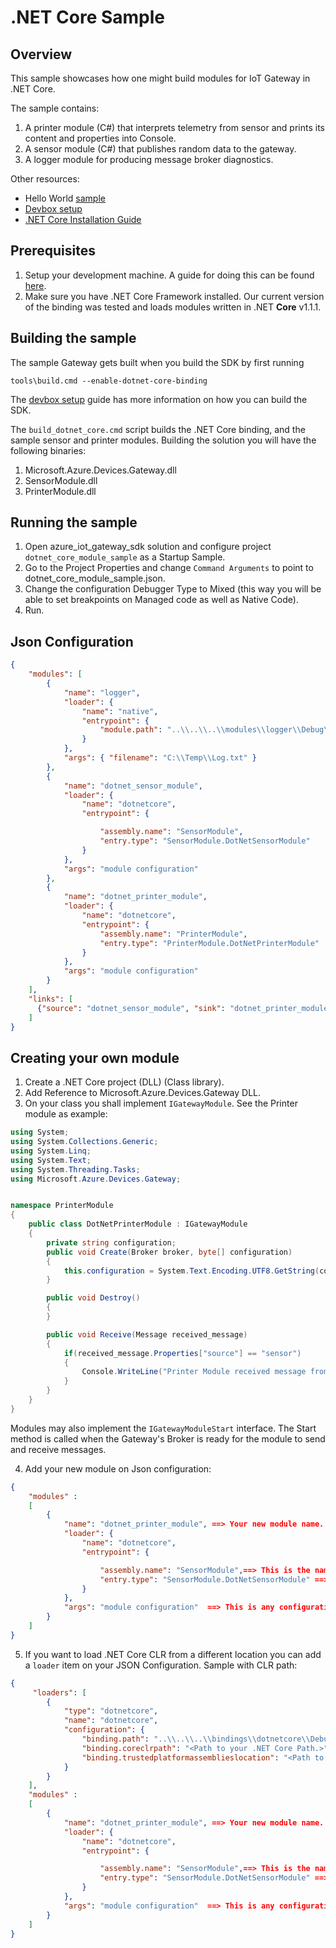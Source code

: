 .NET Core Sample
================

Overview
--------

This sample showcases how one might build modules for IoT Gateway in .NET Core.

The sample contains:

1. A printer module (C#) that interprets telemetry from sensor and prints its content and properties into Console.
2. A sensor module (C#) that publishes random data to the gateway.
3. A logger module for producing message broker diagnostics.

Other resources:
- Hello World [sample](../hello_world/README.md)
- [Devbox setup](../../doc/devbox_setup.md)
- [.NET Core Installation Guide](https://www.microsoft.com/net/core)

Prerequisites
--------------
1. Setup your development machine. A guide for doing this can be found [here](../../doc/devbox_setup.md).
2. Make sure you have .NET Core Framework installed. Our current version of the binding was tested and loads modules written in .NET **Core** v1.1.1.

Building the sample
-------------------
The sample Gateway gets built when you build the SDK by first running
```
tools\build.cmd --enable-dotnet-core-binding
```

The [devbox setup](../../doc/devbox_setup.md) guide has more information on how you can build the SDK.

The `build_dotnet_core.cmd` script builds the .NET Core binding, and the sample sensor and printer modules.
Building the solution you will have the following binaries: 
1. Microsoft.Azure.Devices.Gateway.dll
2. SensorModule.dll
3. PrinterModule.dll

Running the sample
------------------
1. Open azure_iot_gateway_sdk solution and configure project `dotnet_core_module_sample` as a Startup Sample.
2. Go to the Project Properties and change `Command Arguments` to point to dotnet_core_module_sample.json.
4. Change the configuration Debugger Type to Mixed (this way you will be able to set breakpoints on Managed code as well as Native Code).
5. Run.




Json Configuration
------------------
```json
{
    "modules": [
        {
            "name": "logger",
            "loader": {
                "name": "native",
                "entrypoint": {
                    "module.path": "..\\..\\..\\modules\\logger\\Debug\\logger.dll"
                }
            },
            "args": { "filename": "C:\\Temp\\Log.txt" }
        },
        {
            "name": "dotnet_sensor_module",
            "loader": {
                "name": "dotnetcore",
                "entrypoint": {

                    "assembly.name": "SensorModule",
                    "entry.type": "SensorModule.DotNetSensorModule"
                }
            },
            "args": "module configuration"
        },
        {
            "name": "dotnet_printer_module",
            "loader": {
                "name": "dotnetcore",
                "entrypoint": {
                    "assembly.name": "PrinterModule",
                    "entry.type": "PrinterModule.DotNetPrinterModule"
                }
            },
            "args": "module configuration"
        }
    ],
    "links": [
      {"source": "dotnet_sensor_module", "sink": "dotnet_printer_module" }
    ]
}
```

Creating your own module
------------------------
1. Create a .NET Core project (DLL) (Class library).
2. Add Reference to Microsoft.Azure.Devices.Gateway DLL.
3. On your class you shall implement `IGatewayModule`.
   See the Printer module as example:
~~~~~~~~~~~~~~~~~~~~~~~~~~~~~~~~~~~~~~~~~~~~~~~~~~~~~~~~~~~~~~~~~~~~~~~~~~ C#
using System;
using System.Collections.Generic;
using System.Linq;
using System.Text;
using System.Threading.Tasks;
using Microsoft.Azure.Devices.Gateway;


namespace PrinterModule
{
    public class DotNetPrinterModule : IGatewayModule
    {
        private string configuration;
        public void Create(Broker broker, byte[] configuration)
        {
            this.configuration = System.Text.Encoding.UTF8.GetString(configuration);
        }

        public void Destroy()
        {
        }

        public void Receive(Message received_message)
        {
            if(received_message.Properties["source"] == "sensor")
            {
                Console.WriteLine("Printer Module received message from Sensor. Content: " + System.Text.Encoding.UTF8.GetString(received_message.Content, 0, received_message.Content.Length));
            }
        }
    }
}
~~~~~~~~~~~~~~~~~~~~~~~~~~~~~~~~~~~~~~~~~~~~~~~~~~~~~~~~~~~~~~~~~~~~~~~~~~

Modules may also implement the `IGatewayModuleStart` interface.  The Start method is called when the Gateway's Broker is ready for the module to send and receive messages. 

4. Add your new module on Json configuration:
```json
{
    "modules" :
    [
        {
            "name": "dotnet_printer_module", ==> Your new module name. 
            "loader": {
                "name": "dotnetcore",
                "entrypoint": {

                    "assembly.name": "SensorModule",==> This is the name of your module dll. On this sample it is SensorModule.dll
                    "entry.type": "SensorModule.DotNetSensorModule" ==> This is the name of your Class (Namespace.ClassName) that implements IGatewayModule.
                }
            },
            "args": "module configuration"  ==> This is any configuration you want to use on your sample. It will be passed to you as a byte[] that should be converted to an UTF-8 Encoded String, you can add a JSON configuration in it.
        }
    ]
}
```
5. If you want to load .NET Core CLR from a different location you can add a `loader` item on your JSON Configuration. Sample with CLR path:
```json
{
     "loaders": [
        {
            "type": "dotnetcore",
            "name": "dotnetcore",
            "configuration": {
                "binding.path": "..\\..\\..\\bindings\\dotnetcore\\Debug\\dotnetcore.dll",
                "binding.coreclrpath": "<Path to your .NET Core Path.>",
                "binding.trustedplatformassemblieslocation": "<Path to find trusted platform assemblies, used by CLR."
            }
        }
    ],
    "modules" :
    [
        {
            "name": "dotnet_printer_module", ==> Your new module name. 
            "loader": {
                "name": "dotnetcore",
                "entrypoint": {

                    "assembly.name": "SensorModule",==> This is the name of your module dll. On this sample it is SensorModule.dll
                    "entry.type": "SensorModule.DotNetSensorModule" ==> This is the name of your Class (Namespace.ClassName) that implements IGatewayModule.
                }
            },
            "args": "module configuration"  ==> This is any configuration you want to use on your sample. It will be passed to you as a byte[] that should be converted to an UTF-8 Encoded String, you can add a JSON configuration in it.
        }
    ]
}
```
